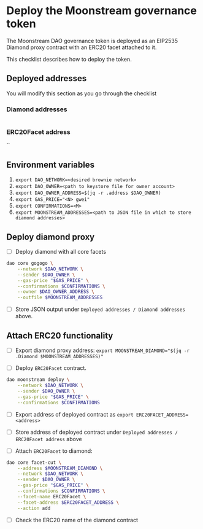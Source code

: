 # Deploy the Moonstream governance token

The Moonstream DAO governance token is deployed as an EIP2535 Diamond proxy contract with an ERC20
facet attached to it.

This checklist describes how to deploy the token.

## Deployed addresses

You will modify this section as you go through the checklist

### Diamond addresses

```json
```

### ERC20Facet address

``

## Environment variables

1. `export DAO_NETWORK=<desired brownie network>`
2. `export DAO_OWNER=<path to keystore file for owner account>`
3. `export DAO_OWNER_ADDRESS=$(jq -r .address $DAO_OWNER)`
4. `export GAS_PRICE="<N> gwei"`
5. `export CONFIRMATIONS=<M>`
6. `export MOONSTREAM_ADDRESSES=<path to JSON file in which to store diamond addresses>`

## Deploy diamond proxy

- [ ] Deploy diamond with all core facets

```bash
dao core gogogo \
    --network $DAO_NETWORK \
    --sender $DAO_OWNER \
    --gas-price "$GAS_PRICE" \
    --confirmations $CONFIRMATIONS \
    --owner $DAO_OWNER_ADDRESS \
    --outfile $MOONSTREAM_ADDRESSES
```

- [ ] Store JSON output under `Deployed addresses / Diamond addresses` above.

## Attach ERC20 functionality

- [ ] Export diamond proxy address: `export MOONSTREAM_DIAMOND="$(jq -r .Diamond $MOONSTREAM_ADDRESSES)"`

- [ ] Deploy `ERC20Facet` contract.

```bash
dao moonstream deploy \
    --network $DAO_NETWORK \
    --sender $DAO_OWNER \
    --gas-price "$GAS_PRICE" \
    --confirmations $CONFIRMATIONS
```

- [ ] Export address of deployed contract as `export ERC20FACET_ADDRESS=<address>`

- [ ] Store address of deployed contract under `Deployed addresses / ERC20Facet address` above

- [ ] Attach `ERC20Facet` to diamond:

```bash
dao core facet-cut \
    --address $MOONSTREAM_DIAMOND \
    --network $DAO_NETWORK \
    --sender $DAO_OWNER \
    --gas-price "$GAS_PRICE" \
    --confirmations $CONFIRMATIONS \
    --facet-name ERC20Facet \
    --facet-address $ERC20FACET_ADDRESS \
    --action add
```

- [ ] Check the ERC20 name of the diamond contract
